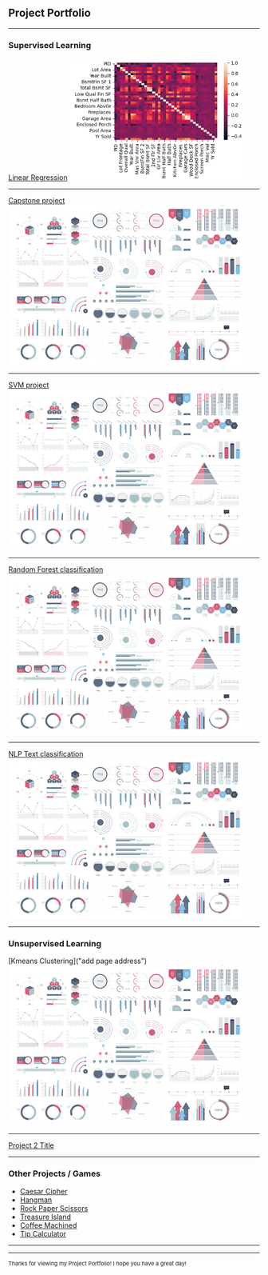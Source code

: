## Project Portfolio

---

### Supervised Learning 

[Linear Regression](https://github.com/Joseph-J-Burton/Linear_Regression_project)
<img src="images/heatmap.PNG?raw=true"/>

---
[Capstone project]()
<img src="images/dummy_thumbnail.jpg?raw=true"/>

---
[SVM project]()
<img src="images/dummy_thumbnail.jpg?raw=true"/>

---
[Random Forest classification]()
<img src="images/dummy_thumbnail.jpg?raw=true"/>

---
[NLP Text classification]()
<img src="images/dummy_thumbnail.jpg?raw=true"/>

---

### Unsupervised Learning

[Kmeans Clustering]("add page address")
<img src="images/dummy_thumbnail.jpg?raw=true"/>

---
[Project 2 Title](http://example.com/)

---

### Other Projects / Games

- [Caesar Cipher]()
- [Hangman]()
- [Rock Paper Scissors]()
- [Treasure Island]()
- [Coffee Machined]()
- [Tip Calculator]()

---




---
<p style="font-size:11px">Thanks for viewing my Project Portfolio! I hope you have a great day!</p>
<!-- Remove above message if you don't want -->
